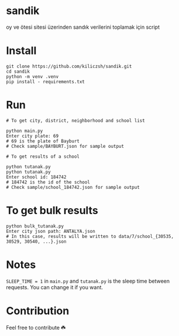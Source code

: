 # sandik
oy ve ötesi sitesi üzerinden sandık verilerini toplamak için script


# Install
```console
git clone https://github.com/kiliczsh/sandik.git
cd sandik
python -m venv .venv
pip install - requirements.txt
```

# Run
```console
# To get city, district, neighborhood and school list

python main.py
Enter city plate: 69
# 69 is the plate of Bayburt
# Check sample/BAYBURT.json for sample output

# To get results of a school

python tutanak.py
python tutanak.py
Enter school id: 184742
# 184742 is the id of the school
# Check sample/school_184742.json for sample output
```

# To get bulk results
```console
python bulk_tutanak.py
Enter city json path: ANTALYA.json
# In this case, results will be written to data/7/school_{30535, 30529, 30540, ...}.json
```

# Notes
`SLEEP_TIME = 1` in `main.py` and `tutanak.py` is the sleep time between requests. You can change it if you want.


# Contribution
Feel free to contribute ☘️
